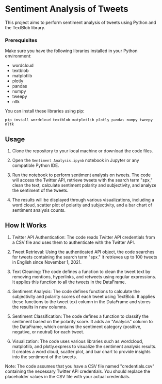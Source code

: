 # Sentiment Analysis of Tweets

This project aims to perform sentiment analysis of tweets using Python and the TextBlob library.

### Prerequisites

Make sure you have the following libraries installed in your Python environment:

- wordcloud
- textblob
- matplotlib
- plotly
- pandas
- numpy
- tweepy
- nltk

You can install these libraries using pip:

```
pip install wordcloud textblob matplotlib plotly pandas numpy tweepy nltk
```
## Usage

1. Clone the repository to your local machine or download the code files.

2. Open the `Sentiment Analysis.ipynb` notebook in Jupyter or any compatible Python IDE.

3. Run the notebook to perform sentiment analysis on tweets. The code will access the Twitter API, retrieve tweets with the search term "spx," clean the text, calculate sentiment polarity and subjectivity, and analyze the sentiment of the tweets.

4. The results will be displayed through various visualizations, including a word cloud, scatter plot of polarity and subjectivity, and a bar chart of sentiment analysis counts.

## How It Works

1. Twitter API Authentication: The code reads Twitter API credentials from a CSV file and uses them to authenticate with the Twitter API.

2. Tweet Retrieval: Using the authenticated API object, the code searches for tweets containing the search term "spx." It retrieves up to 100 tweets in English since November 1, 2021.

3. Text Cleaning: The code defines a function to clean the tweet text by removing mentions, hyperlinks, and retweets using regular expressions. It applies this function to all the tweets in the DataFrame.

4. Sentiment Analysis: The code defines functions to calculate the subjectivity and polarity scores of each tweet using TextBlob. It applies these functions to the tweet text column in the DataFrame and stores the results in new columns.

5. Sentiment Classification: The code defines a function to classify the sentiment based on the polarity score. It adds an "Analysis" column to the DataFrame, which contains the sentiment category (positive, negative, or neutral) for each tweet.

6. Visualization: The code uses various libraries such as wordcloud, matplotlib, and plotly.express to visualize the sentiment analysis results. It creates a word cloud, scatter plot, and bar chart to provide insights into the sentiment of the tweets.

Note: The code assumes that you have a CSV file named "credentials.csv" containing the necessary Twitter API credentials. You should replace the placeholder values in the CSV file with your actual credentials.
